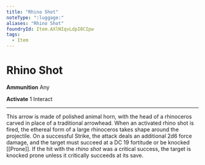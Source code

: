 ```yaml
---
title: "Rhino Shot"
noteType: ":luggage:"
aliases: "Rhino Shot"
foundryId: Item.AXlNIqvLdpI8CIpw
tags:
  - Item
---
```


# Rhino Shot

**Ammunition** Any

**Activate** 1 Interact

* * *

This arrow is made of polished animal horn, with the head of a rhinoceros carved in place of a traditional arrowhead. When an activated rhino shot is fired, the ethereal form of a large rhinoceros takes shape around the projectile. On a successful Strike, the attack deals an additional 2d6 force damage, and the target must succeed at a DC 19 fortitude or be knocked [[Prone]]. If the hit with the _rhino shot_ was a critical success, the target is knocked prone unless it critically succeeds at its save.


